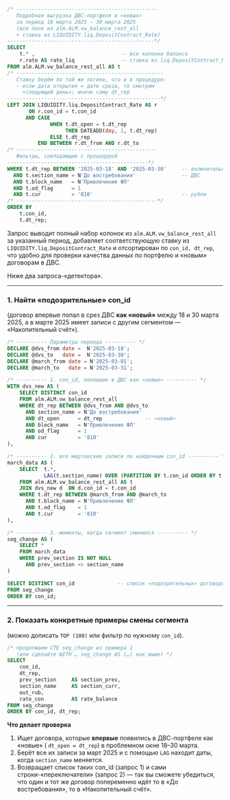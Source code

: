 ```sql
/* ----------------------------------------------
   Подробная выгрузка ДВС-портфеля и «новых»  
   за период 18 марта 2025 – 30 марта 2025
   (все поля из alm.ALM.vw_balance_rest_all
   + ставка из LIQUIDITY.liq.DepositContract_Rate)
------------------------------------------------*/
SELECT
    t.* ,                            -- все колонки баланса
    r.rate AS rate_liq               -- ставка из liq.DepositContract_Rate
FROM alm.ALM.vw_balance_rest_all AS t
/* ------------------------------------------------
   Ставку берём по той же логике, что и в процедуре:
   – если дата открытия = дате среза, то смотрим
     «следующий день»; иначе саму dt_rep
--------------------------------------------------*/
LEFT JOIN LIQUIDITY.liq.DepositContract_Rate AS r
       ON r.con_id = t.con_id
      AND CASE
              WHEN t.dt_open = t.dt_rep
                   THEN DATEADD(day, 1, t.dt_rep)
              ELSE t.dt_rep
          END BETWEEN r.dt_from AND r.dt_to
/* ----------------------------------------------
   Фильтры, совпадающие с процедурой
----------------------------------------------*/
WHERE t.dt_rep BETWEEN '2025-03-18' AND '2025-03-30'     -- включительно  
  AND t.section_name = N'До востребования'               -- ДВС  
  AND t.block_name   = N'Привлечение ФЛ'
  AND t.od_flag      = 1
  AND t.cur          = '810'                             -- рубли
/* ----------------------------------------------*/
ORDER BY
    t.con_id,
    t.dt_rep;
```

Запрос выводит полный набор колонок из `alm.ALM.vw_balance_rest_all` за указанный период, добавляет соответствующую ставку из `LIQUIDITY.liq.DepositContract_Rate` и отсортирован по `con_id, dt_rep`, что удобно для проверки качества данных по портфелю и «новым» договорам в ДВС.


Ниже два запроса-«детектора».

---

### 1. Найти «подозрительные» con\_id

(договор впервые попал в срез ДВС **как «новый»** между 18 и 30 марта 2025, а в марте 2025 имеет записи с другим сегментом — «Накопительный счёт»).

```sql
/* ---------- Параметры периода ---------- */
DECLARE @dvs_from date =  N'2025-03-18';
DECLARE @dvs_to   date =  N'2025-03-30';
DECLARE @march_from date = N'2025-03-01';
DECLARE @march_to   date = N'2025-03-31';

/* ---------- 1. con_id, попавшие в ДВС как «новые» ---------- */
WITH dvs_new AS (
    SELECT DISTINCT con_id
    FROM alm.ALM.vw_balance_rest_all
    WHERE dt_rep BETWEEN @dvs_from AND @dvs_to
      AND section_name = N'До востребования'
      AND dt_open      = dt_rep              -- «новый»
      AND block_name   = N'Привлечение ФЛ'
      AND od_flag      = 1
      AND cur          = '810'
),

/* ---------- 2. все мартовские записи по найденным con_id ---------- */
march_data AS (
    SELECT  t.*,
            LAG(t.section_name) OVER (PARTITION BY t.con_id ORDER BY t.dt_rep) AS prev_section
    FROM alm.ALM.vw_balance_rest_all AS t
    JOIN dvs_new d  ON d.con_id = t.con_id
    WHERE t.dt_rep BETWEEN @march_from AND @march_to
      AND t.block_name = N'Привлечение ФЛ'
      AND t.od_flag    = 1
      AND t.cur        = '810'
),

/* ---------- 3. моменты, когда сегмент сменился ---------- */
seg_change AS (
    SELECT *
    FROM march_data
    WHERE prev_section IS NOT NULL
      AND prev_section <> section_name
)

SELECT DISTINCT con_id              -- список «подозрительных» договоров
FROM seg_change
ORDER BY con_id;
```

---

### 2. Показать **конкретные примеры** смены сегмента

(можно дописать `TOP (100)` или фильтр по нужному `con_id`).

```sql
/* продол­жаем CTE seg_change из примера 1
   (или сделайте WITH … seg_change AS (…) как выше) */
SELECT
    con_id,
    dt_rep,
    prev_section     AS section_prev,
    section_name     AS section_curr,
    out_rub,
    rate_con         AS rate_balance
FROM seg_change
ORDER BY con_id, dt_rep;
```

**Что делает проверка**

1. Ищет договора, которые **впервые** появились в ДВС-портфеле как «новые» ( `dt_open = dt_rep`) в проблемном окне 18–30 марта.
2. Берёт все их записи за март 2025 и с помощью `LAG` находит даты, когда `section_name` меняется.
3. Возвращает список таких con\_id (запрос 1) и сами строки-«переключатели» (запрос 2) — так вы сможете убедиться, что один и тот же договор попеременно идёт то в «До востребования», то в «Накопительный счёт».
